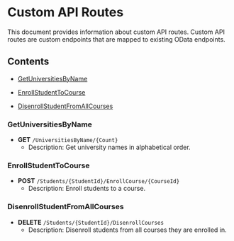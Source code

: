﻿# Custom API Routes

This document provides information about custom API routes. Custom API routes are custom endpoints that are mapped to existing OData endpoints.

## Contents
- [GetUniversitiesByName](#GetUniversitiesByName)

- [EnrollStudentToCourse](#EnrollStudentToCourse)

- [DisenrollStudentFromAllCourses](#DisenrollStudentFromAllCourses)

### GetUniversitiesByName
- **GET** `/UniversitiesByName/{Count}`
  - Description: Get university names in alphabetical order.

### EnrollStudentToCourse
- **POST** `/Students/{StudentId}/EnrollCourse/{CourseId}`
  - Description: Enroll students to a course.

### DisenrollStudentFromAllCourses
- **DELETE** `/Students/{StudentId}/DisenrollCourses`
  - Description: Disenroll students from all courses they are enrolled in.
